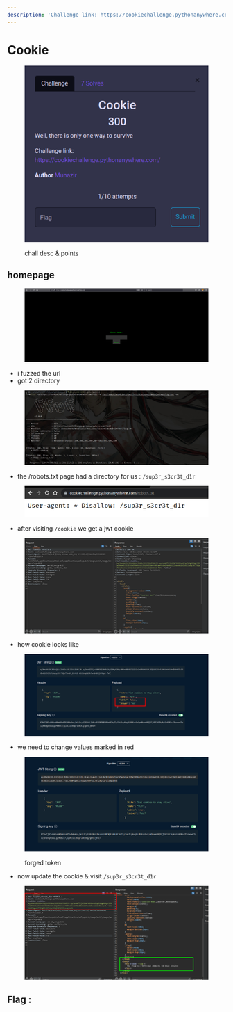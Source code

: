 ```yaml
---
description: 'Challenge link: https://cookiechallenge.pythonanywhere.com/'
---
```


# Cookie

<figure><img src="../../../../.gitbook/assets/image (53).png" alt=""><figcaption><p>chall desc &#x26; points</p></figcaption></figure>



## homepage

<figure><img src="../../../../.gitbook/assets/image (52).png" alt=""><figcaption></figcaption></figure>

* i fuzzed the url&#x20;
* got 2 directory

<figure><img src="../../../../.gitbook/assets/image (55).png" alt=""><figcaption></figcaption></figure>

* the /robots.txt page had a directory for us : `/sup3r_s3cr3t_d1r`

<figure><img src="../../../../.gitbook/assets/image (62).png" alt=""><figcaption></figcaption></figure>

* after visiting `/cookie` we get a jwt cookie

<figure><img src="../../../../.gitbook/assets/image (56).png" alt=""><figcaption></figcaption></figure>

* how cookie looks like&#x20;

<figure><img src="../../../../.gitbook/assets/image (59).png" alt=""><figcaption></figcaption></figure>

* we need to change values marked in red&#x20;

<figure><img src="../../../../.gitbook/assets/image (60).png" alt=""><figcaption><p>forged token</p></figcaption></figure>



* now update the cookie & visit `/sup3r_s3cr3t_d1r`

<figure><img src="../../../../.gitbook/assets/image (64).png" alt=""><figcaption></figcaption></figure>



## Flag :&#x20;
